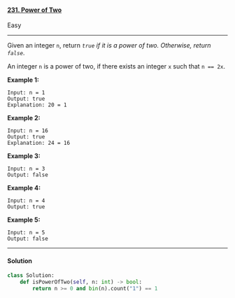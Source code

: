 #### [231. Power of Two](https://leetcode.com/problems/power-of-two/)

Easy

---

Given an integer `n`, return *`true` if it is a power of two. Otherwise, return `false`*.

An integer `n` is a power of two, if there exists an integer `x` such that `n == 2x`.

 

**Example 1:**

```
Input: n = 1
Output: true
Explanation: 20 = 1
```

**Example 2:**

```
Input: n = 16
Output: true
Explanation: 24 = 16
```

**Example 3:**

```
Input: n = 3
Output: false
```

**Example 4:**

```
Input: n = 4
Output: true
```

**Example 5:**

```
Input: n = 5
Output: false
```



---

#### Solution

```python
class Solution:
    def isPowerOfTwo(self, n: int) -> bool:
        return n >= 0 and bin(n).count("1") == 1
```

